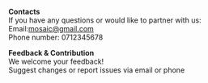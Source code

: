 **Contacts**<br>
If you have any questions or would like to partner with us:<br>
Email:mosaic@gmail.com<br>
Phone number: 0712345678<br>

**Feedback & Contribution**<br>
We welcome your feedback!<br>
Suggest changes or report issues via  email or phone


